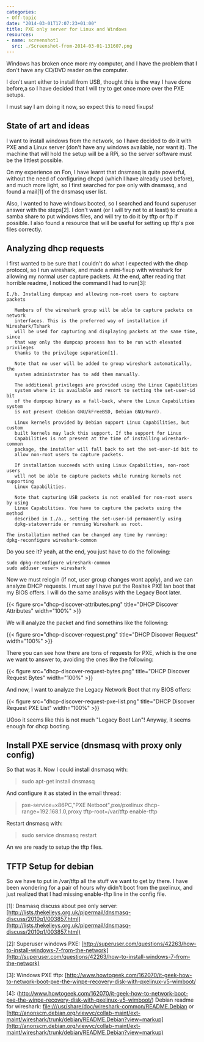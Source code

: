 ```yaml
---
categories:
- Off-topic
date: "2014-03-01T17:07:23+01:00"
title: PXE only server for Linux and Windows
resources:
- name: screenshot1
  src: ./Screenshot-from-2014-03-01-131607.png
---
```


Windows has broken once more my computer, and I have the problem that I don't have any CD/DVD reader on the computer.

I don't want either to install from USB, thought this is the way I have done before,a so I have decided that I will try to get once more over the PXE setups.

I must say I am doing it now, so expect this to need fixups!

## State of art and ideas

I want to install windows from the network, so I have decided to do it with PXE and a Linux server (don't have any windows available, nor want it). The machine that will hold the setup will be a RPi, so the server software must be the littlest possible.

On my experience on Fon, I have learnt that dnsmasq is quite powerful, without the need of configuring dhcpd (which I have already used before), and much more light, so I first searched for pxe only with dnsmasq, and found a mail[1] of the dnsmasq user list.

Also, I wanted to have windows booted, so I searched and found superuser answer with the steps[2]. I don't want (or I will try not to at least) to create a samba share to put windows files, and will try to do it by tftp or ftp if possible. I also found a resource that will be useful for setting up tftp's pxe files correctly.

## Analyzing dhcp requests

I first wanted to be sure that I couldn't do what I expected with the dhcp protocol, so I run wireshark, and made a mini-fixup with wireshark for allowing my normal user capture packets. At the end, after reading that horrible readme, I noticed the command I had to run[3]:

```
I./b. Installing dumpcap and allowing non-root users to capture packets

   Members of the wireshark group will be able to capture packets on network
   interfaces. This is the preferred way of installation if Wireshark/Tshark
   will be used for capturing and displaying packets at the same time, since
   that way only the dumpcap process has to be run with elevated privileges
   thanks to the privilege separation[1].

   Note that no user will be added to group wireshark automatically, the
   system administrator has to add them manually.

   The additional privileges are provided using the Linux Capabilities
   system where it is available and resort to setting the set-user-id bit
   of the dumpcap binary as a fall-back, where the Linux Capabilities system
   is not present (Debian GNU/kFreeBSD, Debian GNU/Hurd).

   Linux kernels provided by Debian support Linux Capabilities, but custom
   built kernels may lack this support. If the support for Linux
   Capabilities is not present at the time of installing wireshark-common
   package, the installer will fall back to set the set-user-id bit to
   allow non-root users to capture packets.

   If installation succeeds with using Linux Capabilities, non-root users
   will not be able to capture packets while running kernels not supporting
   Linux Capabilities.

   Note that capturing USB packets is not enabled for non-root users by using
   Linux Capabilities. You have to capture the packets using the method
   described in I./a., setting the set-user-id permanently using
   dpkg-statoverride or running Wireshark as root.

The installation method can be changed any time by running:
dpkg-reconfigure wireshark-common
```

Do you see it? yeah, at the end, you just have to do the following:

```
sudo dpkg-reconfigure wireshark-common
sudo adduser <user> wireshark
```

Now we must relogin (if not, user group changes wont apply), and we can analyze DHCP requests. I must say I have put the Realtek PXE lan boot that my BIOS offers. I will do the same analisys with the Legacy Boot later.

{{< figure src="dhcp-discover-attributes.png" title="DHCP Discover Attributes" width="100%" >}}

We will analyze the packet and find somethins like the following:

{{< figure src="dhcp-discover-request.png" title="DHCP Discover Request" width="100%" >}}

There you can see how there are tons of requests for PXE, which is the one we want to answer to, avoiding the ones like the following:

{{< figure src="dhcp-discover-request-bytes.png" title="DHCP Discover Request Bytes" width="100%" >}}

And now, I want to analyze the Legacy Network Boot that my BIOS offers:

{{< figure src="dhcp-discover-request-pxe-list.png" title="DHCP Discover Request PXE List" width="100%" >}}

UOoo it seems like this is not much "Legacy Boot Lan"! Anyway, it seems enough for dhcp booting.

## Install PXE service (dnsmasq with proxy only config)

So that was it. Now I could install dnsmasq with:

> sudo apt-get install dnsmasq

And configure it as stated in the email thread:

> pxe-service=x86PC,"PXE Netboot",pxe/pxelinux
> dhcp-range=192.168.1.0,proxy
> tftp-root=/var/tftp
> enable-tftp

Restart dnsmasq with:

> sudo service dnsmasq restart

An we are ready to setup the tftp files.

## TFTP Setup for debian

So we have to put in /var/tftp all the stuff we want to get by there. I have been wondering for a pair of hours why didn't boot from the pxelinux, and just realized that I had missing enable-tftp line in the config file.

[1]: Dnsmasq discuss about pxe only server: [http://lists.thekelleys.org.uk/pipermail/dnsmasq-discuss/2010q1/003857.html](http://lists.thekelleys.org.uk/pipermail/dnsmasq-discuss/2010q1/003857.html)

[2]: Superuser windows PXE: [http://superuser.com/questions/42263/how-to-install-windows-7-from-the-network](http://superuser.com/questions/42263/how-to-install-windows-7-from-the-network)

[3]: Windows PXE tftp: [http://www.howtogeek.com/162070/it-geek-how-to-network-boot-pxe-the-winpe-recovery-disk-with-pxelinux-v5-wimboot/

[4]: (http://www.howtogeek.com/162070/it-geek-how-to-network-boot-pxe-the-winpe-recovery-disk-with-pxelinux-v5-wimboot/) Debian readme for wireshark: [file:///usr/share/doc/wireshark-common/README.Debian](file:///usr/share/doc/wireshark-common/README.Debian) or [http://anonscm.debian.org/viewvc/collab-maint/ext-maint/wireshark/trunk/debian/README.Debian?view=markup](http://anonscm.debian.org/viewvc/collab-maint/ext-maint/wireshark/trunk/debian/README.Debian?view=markup)
